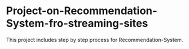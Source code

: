 # Project-on-Recommendation-System-fro-streaming-sites

This project includes step by step process for Recommendation-System.
